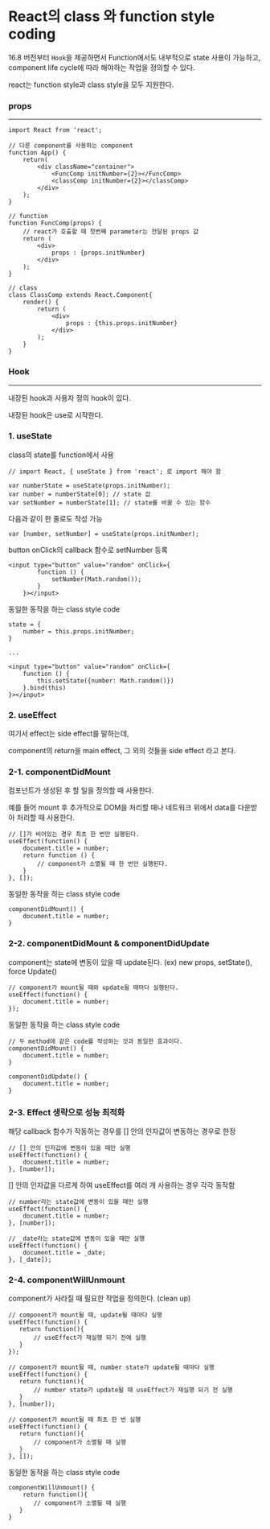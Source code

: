 # React의 class 와  function style coding

16.8 버전부터 `Hook`을 제공하면서 Function에서도 내부적으로 state 사용이 가능하고, component life cycle에 따라 해야하는 작업을 정의할 수 있다.

react는 function style과 class style을 모두 지원한다.

### props

---

```react
import React from 'react';

// 다른 component를 사용하는 component
function App() {
    return(
        <div className="container">
            <FuncComp initNumber={2}></FuncComp>
        	<classComp initNumber={2}></classComp>
        </div>
    );
}

// function
function FuncComp(props) {
    // react가 호출할 때 첫번째 parameter는 전달된 props 값
    return (
        <div>
        	props : {props.initNumber}
        </div>
    );
}

// class
class ClassComp extends React.Component{
    render() {
        return (
            <div>
            	props : {this.props.initNumber}
            </div>
        );
    }
}
```



### Hook

---

내장된 hook과 사용자 정의 hook이 있다.

내장된 hook은 use로 시작한다.

### 1. useState

class의 state를 function에서 사용

```react
// import React, { useState } from 'react'; 로 import 해야 함

var numberState = useState(props.initNumber);
var number = numberState[0]; // state 값
var setNumber = numberState[1]; // state를 바꿀 수 있는 함수
```

다음과 같이 한 줄로도 작성 가능

```react
var [number, setNumber] = useState(props.initNumber);
```

button onClick의 callback 함수로 setNumber 등록

```react
<input type="button" value="random" onClick={
        function () {
            setNumber(Math.random());
        }
    }></input>
```



동일한 동작을 하는 class style code

```react
state = {
	number = this.props.initNumber;
}

...

<input type="button" value="random" onClick={
    function () {
        this.setState({number: Math.random()})
    }.bind(this)
}></input>
```



### 2. useEffect

여기서 effect는 side effect를 말하는데, 

component의 return을 main effect, 그 외의 것들을 side effect 라고 본다.



### 2-1. componentDidMount

컴포넌트가 생성된 후 할 일을 정의할 때 사용한다.

예를 들어 mount 후 추가적으로 DOM을 처리할 때나 네트워크 위에서 data를 다운받아 처리할 때 사용한다.

```react
// []가 비어있는 경우 최초 한 번만 실행된다.
useEffect(function() {
    document.title = number;
    return function () {
        // component가 소멸될 때 한 번만 실행된다.
    }
}, []);
```
동일한 동작을 하는 class style code

```react
componentDidMount() {
    document.title = number;
}
```

### 2-2. componentDidMount & componentDidUpdate

component는 state에 변동이 있을 때 update된다. (ex) new props, setState(), force Update()

```react
// component가 mount될 때와 update될 때마다 실행된다.
useEffect(function() {
    document.title = number;
});
```

동일한 동작을 하는 class style code

```react
// 두 method에 같은 code를 작성하는 것과 동일한 효과이다.
componentDidMount() {
    document.title = number;
}

componentDidUpdate() {
    document.title = number;
}
```

### 2-3. Effect 생략으로 성능 최적화

해당 callback 함수가 작동하는 경우를 [] 안의 인자값이 변동하는 경우로 한정

```react
// [] 안의 인자값에 변동이 있을 때만 실행
useEffect(function() {
    document.title = number;
}, [number]);
```

[] 안의 인자값을 다르게 하여 useEffect를 여러 개 사용하는 경우 각각 동작함

```react
// number라는 state값에 변동이 있을 때만 실행
useEffect(function() {
    document.title = number;
}, [number]);

// _date라는 state값에 변동이 있을 때만 실행
useEffect(function() {
    document.title = _date;
}, [_date]);
```

### 2-4. componentWillUnmount

component가 사라질 때 필요한 작업을 정의한다. (clean up)

```react
// component가 mount될 때, update될 때마다 실행
useEffect(function() {
   return function(){
       // useEffect가 재실행 되기 전에 실행
   } 
});
```

```react
// component가 mount될 때, number state가 update될 때마다 실행
useEffect(function() {
   return function(){
       // number state가 update될 때 useEffect가 재실행 되기 전 실행
   } 
}, [number]);
```

```react
// component가 mount될 때 최초 한 번 실행
useEffect(function() {
   return function(){
       // component가 소멸될 때 실행
   } 
}, []);
```

동일한 동작을 하는 class style code

```react
componentWillUnmount() {
	return function(){
       // component가 소멸될 때 실행
   }
}
```
